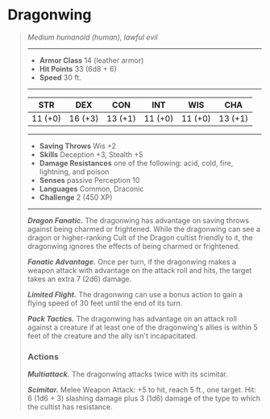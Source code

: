# Dragonwing
>*Medium humanoid (human), lawful evil*
>___
>- **Armor Class** 14 (leather armor)
>- **Hit Points** 33 (6d8 + 6)
>- **Speed** 30 ft.
>___
>|STR|DEX|CON|INT|WIS|CHA|
>|:---:|:---:|:---:|:---:|:---:|:---:|
>|11 (+0)|16 (+3)|13 (+1)|11 (+0)|11 (+0)|13 (+1)|
>___
>- **Saving Throws** Wis +2
>- **Skills** Deception +3, Stealth +5
>- **Damage Resistances** one of the following: acid, cold, fire, lightning, and poison
>- **Senses** passive Perception 10
>- **Languages** Common, Draconic
>- **Challenge** 2 (450 XP)
>___
>***Dragon Fanatic.*** The dragonwing has advantage on saving throws against being charmed or frightened. While the dragonwing can see a dragon or higher-ranking Cult of the Dragon cultist friendly to it, the dragonwing ignores the effects of being charmed or frightened.  
>
>***Fanatic Advantage.*** Once per turn, if the dragonwing makes a weapon attack with advantage on the attack roll and hits, the target takes an extra 7 (2d6) damage.  
>
>***Limited Flight.*** The dragonwing can use a bonus action to gain a flying speed of 30 feet until the end of its turn.  
>
>***Pack Tactics.*** The dragonwing has advantage on an attack roll against a creature if at least one of the dragonwing's allies is within 5 feet of the creature and the ally isn't incapacitated.  
>
>### Actions
>***Multiattack.*** The dragonwing attacks twice with its scimitar.  
>
>***Scimitar.*** Melee Weapon Attack: +5 to hit, reach 5 ft., one target. Hit: 6 (1d6 + 3) slashing damage plus 3 (1d6) damage of the type to which the cultist has resistance.